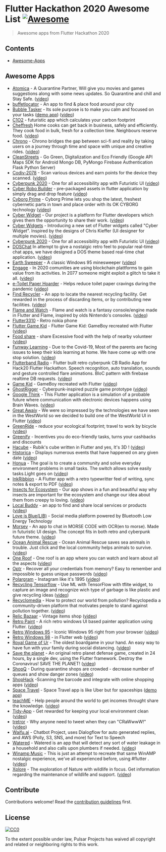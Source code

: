 # Flutter Hackathon 2020 Awesome List [![Awesome](https://awesome.re/badge.svg)](https://awesome.re)

> Awesome apps from Flutter Hackathon 2020

## Contents

- [Awesome-Apps](#Awesome-Apps)

## Awesome Apps

- [Atomica](https://github.com/Astrallis/Flutter-Hackathon--Hack20) - A Quarantine Partner, Will give you movies and games suggestions along with some news updates. So Quarantine and chill and Stay Safe. ([video](https://youtu.be/x1bU0ZfxXvs))
- [buffetlocator](https://github.com/MendyMarcus/LocatorBuffet) - An app to find & place food around your city
- [Bubble Tasker](https://github.com/RobertBrunhage/bubble-tasker) - Its sole purpose is to make you calm and focused on your tasks ([demo app](https://bubble-tasker.codemagic.app/#/)) ([video](https://youtu.be/SK9qVOc8cuQ))
- [C1O2](https://github.com/suvansh-rana/koders-flutter) - futuristic app which calculates your carbon footprint
- [Cheffresh](https://github.com/FreshOver/cheffresh) Home cooks can get back in business, safely and efficiently. They cook food in bulk, fresh for a collection time. Neighbours reserve food. ([video](https://youtu.be/zl8voaFNOcE))
- [Chrono](https://github.com/cosmicRover/chrono) - Chrono bridges the gap between sci-fi and reality by taking users on a journey through time and space with unique and creative rides. ([video](https://youtu.be/NILQBTgGyqs))
- [CleanStreets](https://github.com/TheN00bs/Clean-Streets) - Go Green, Digitalization and Eco Friendly (Google API Maps SDK for Android Mongo DB, PyMongo Firebase Authentication Flask Python Server)
- [Codiv-2078](https://github.com/Co-div/codiv-2078) - Scan various devices and earn points for the device they scanned. ([video](https://youtu.be/8YyDhZxYeOs))
- [Cyberpunk 2020](https://github.com/codesolutions101/cyberpunk2020) - One for all accessibility app with Futuristic UI ([video](https://youtu.be/pESkEwdqtX8))
- [Cyber Robo Builder](https://github.com/viveky259259/cyber_robo_maker) - pre-packaged assets in flutter application by simply drag and drop feature ([video](https://youtu.be/-UHMdeaeDDA))
- [Cyborg Prime](https://github.com/RemiDormoy/CyberPizza) - Cyborg Prime  lets you shop the latest, freshest cybernetic parts in town and place order with its OK CYBORG technology ([video](https://youtu.be/WC5iHslmfDU))
- [Cyber Widget](https://github.com/eli1stark/cyberwidget_hack_20/) - Our project is a platform for Flutter developers which gives them the opportunity to share their work. ([video](https://youtu.be/THqFzhEeZPE))
- [Cyber Widgets](https://github.com/sbis04/cyber_flutter) - Introducing a new set of Flutter widgets called "Cyber Widget". Inspired by the designs of Chris Kieffer (UI designer for multiple movies). ([video](https://youtu.be/YMoexh2Pvj8))
- [Cyberpunk 2020](https://github.com/codesolutions101/cyberpunk2020) - One for all accessibility app with Futuristic UI ([video](https://youtu.be/pESkEwdqtX8))
- [DOSChat](https://github.com/miralshahvolansys/DOSChat) In attempt to give a nostalgic retro feel to popular real-time chat apps, we have designed a DOS theme based real-time chat application. ([video](https://youtu.be/0-XDcH7TDQI))
- [Earth Sweeper](https://github.com/FlutterHack/earth-sweeper) - A classic Windows 95 minesweeper ([video](https://youtu.be/oXNTzFM5zqI))
- [Engage](https://github.com/pixelaGT/engage) - In 2020 comunities are using blockchain plattforms to gain value from its activities. In 2077 someone might exploit a glitch to take it all. ([video](https://youtu.be/mK8yjlKAaYk))
- [e-Toilet Paper Hoarder](https://github.com/kwanjames0/anti-toilet-paper-hoarder-flutter) - Helps reduce toilet paper cravings during the pandemic ([video](https://youtu.be/S-Zyh1VfdIs))
- [Find Recycler](https://youtu.be/2H3w0VT5J50) - An app to locate the nearest recycling facility. Get rewarded in the process of discarding items, or by contributing new facilities. ([video](https://www.youtube.com/watch?v=2H3w0VT5J50&feature=youtu.be))
- [Flame and Watch](https://github.com/fireslime/flame_and_watch) - Flame and watch is a fantasy console/engine made in Flutter and Flame, inspired by olds Nintendo's consoles. ([video](https://youtu.be/tTaqfJLl7mE))
- [Flutter3310](https://github.com/atavci/flutter3310) - Retro nokia phone
- [Flutter Game Kid](https://github.com/eralpkaraduman/FlutterGameKid) - Flutter Game Kid: GameBoy recreated with Flutter ([video](https://youtu.be/lI7775DWzE8))
- [Food share](https://gitlab.com/Abhi_Ghaskata/flutterhackathon/-/tree/master) - share Excessive food with the help of nearby volunteer ([video](https://youtu.be/r3ZPLkkpXS4))
- [Funway Learning](https://github.com/TechPowerGirls/funway_learning) - Due to the Covid-19, Most of the parents are facing issues to keep their kids learning at home. We have come up with one stop solution. ([video](https://youtu.be/CnARFpPTkck))
- [Flutterband Radio](https://github.com/FlutterHack20/FlutterBand/) - Flutter built retro cyberpunk CB Radio App for Hack20 Flutter Hackathon. Speech recognition, auto translation, sounds and gesture controlled flare animations. BloC pattern with firebase realtime DB requests. ([video](https://youtu.be/GAk9beyNCW4))
- [Game Kid](https://github.com/eralpkaraduman/FlutterGameKid) - GameBoy recreated with Flutter ([video](https://youtu.be/lI7775DWzE8))
- [GhostRigger](https://github.com/Float-like-a-dash-Sting-like-a-dart/GhostRigger) - Cyberpunk-inspired puzzle game prototype ([video](https://youtu.be/yOZAUicGDXc))
- [Google Think](https://github.com/sampathbalivada/google_think/) - This Flutter application is a simulation of a probable future where communication with electronic devices happens using Brain Waves. ([video](https://youtu.be/pV1rh_8rIoE))
- [Great Awaiy](https://github.com/dhruvilp/hack20_greatawait) - We were so impressed by the technologies we have seen in the WestWorld so we decided to build one of the WestWorld UI in Flutter ([video](https://youtu.be/fETjNLKxjIo))
- [GreenRide](https://github.com/masewo/green_ride) - reduce your ecological footprint; travel to work by bicycle ([video](https://youtu.be/xaM4GaPW_6o))
- [Greenify](https://github.com/aryasurya21/greenify) - Incentives you do eco-friendly tasks, turns your cashbacks and discounts
- [Hacube](https://github.com/likang/Hacube) - Rubik's cube written in Flutter and yes, It's 3D ! ([video](https://youtu.be/-Dd-tQKp1ug))
- [Historica](https://github.com/FlutterRock/Historica) - Displays numerous events that have happened on any given date ([video](https://youtu.be/B_HXB6VORfQ))
- [Honua](https://github.com/mkoehne/honua) - The goal is to create a community and solve everyday environment problems in small tasks. The switch allows solve easily tasks.Light goes on ([video](https://www.youtube.com/watch?v=tFEMaFaiRYg&feature=youtu.be))
- [InkRibbion](https://github.com/InkRibbonApp/inkribbonflutter) - A Flutter app with a retro typewritter feel of writing, sync notes & export to PDF ([video](https://youtu.be/KS8G8Mi8MFA))
- [Insects for Ecosystem](https://github.com/SandipPramanik/insects_for_ecosystem) - Our app shows in a fun and beautiful way why insects are important for the ecosystem and change our idea about them from creepy to loving. ([video](https://youtu.be/Gp8L8zAThHE))
- [Local Buddy](https://github.com/rockar06/local-buddy) - an app to find and share local services or products ([video](https://youtu.be/6Sz0A30S-A0))
- [Love is Blue(LIB)](https://github.com/CDSoftwaresJA/loveisblue) - Social media platform powered by Bluetooth Low Energy Technology
- [Morsey](https://github.com/AniketSindhu/Morsey) - An app to chat in MORSE CODE with OCR(en to morse). Made in futuristic UI design. The concept fits in both retro and cyberpunk future theme. ([video](https://youtu.be/4k88LQf3ZgE))
- [Ocean Animal Rescue](https://github.com/Term1tCZ/flutterRescue) - Ocean Animal Rescue saves sea animals in trouble. Just click and the local community helps animals to survive. ([video](https://youtu.be/p_zrU_qxa2g))
- [One Roof](https://github.com/dvmjoshi/oneroof) - One roof  is an app where you can watch and learn about all the aspects ([video](https://youtu.be/bFaWHGPklyA))
- [Optr](https://github.com/leoafarias/optr) - Recover all your credentials from memory? Easy to remember and impossible to guess unique passwords ([video](https://youtu.be/Rj_sCCrTOHU))
- [Polargram](https://github.com/transmissionsdev/polargram) - Instagram like it's 1995 ([video](https://youtu.be/KvzgKPYvero))
- [Recycling Tensorflow](https://github.com/dahidalgo/FlutterHack20) - Use ML with TensorFlow with tflite widget, to capture an image and recognize wich type of garbage is like plastic and give recycling ideas ([video](https://youtu.be/7NyLblWqvHY))
- [Recyclomedia](https://github.com/Iconicto/recyclomedia) - How to protect our world from pollution? Recyclopedia a community-driven platform that motivates people to stand against pollution together. ([video](https://youtu.be/Uo_uK0PCxnU))
- [Relic Bazaar](https://github.com/himanshusharma89/relic_bazaar) - Vintage items shop ([video](https://youtu.be/VMmXUt3utVo))
- [Retro Paint](https://github.com/sushmitkumarpatil/retro_paint) - A rich retro windows UI based painter application using Flutter. ([video](https://youtu.be/Ad9ttn6Y2Ec))
- [Retro Windows 95](https://github.com/justinenerio/retro95) - Iconic Windows 95 right from your browser ([video](https://youtu.be/RPbrfjCqSTw))
- [Retro Windows 98](https://github.com/sabinbajracharya/retro-windows-98) - in Flutter web ([video](https://youtu.be/ipPXTmWPI6A))
- [Royal Game of Ur](https://github.com/annamunhoz/royalgameofur) - The oldest boardgame in your hand. An easy way to have fun with your family during social distancing. ([video](https://youtu.be/8moXo9L9zno))
- [Save the planet](https://github.com/loushou/save_the_planet)  - An original retro planet defense game, created in 24 hours, by a single dev, using the Flutter framework. Destroy the Coronavirus! SAVE THE PLANET! ([video](https://www.youtube.com/watch?v=WJp9g_XM_f4))
- [ShopQ](https://github.com/nurmukhametdaniyar/ShopQ) - During quarantine shops are crowded - decrease number of queues and show danger zones ([video](https://youtu.be/xsNtOdSV_c4))
- [ShopHack](https://github.com/H-u-a-t/shophack) -Scanning the barcode and integrate with online shopping apps ([video](https://youtu.be/_8BMh0q7RQs))
- [Space Travel](https://github.com/Antriadus/HackatonApp2020) - Space Travel app is like Uber but for spaceships ([demo app](https://hackaton2020-7b8ee.web.app/#/))
- [teachME](https://github.com/robertodevs/teachme) - Help people around the world to get incomes throught share the knowledge. ([video](https://youtu.be/HmeZzNzHCu8))
- [Tidy-App](https://github.com/samisnotinsane/orion_flutterhack20) - Get rewarded for keeping your local environment clean ([video](https://youtu.be/hfZQmf0G9F0))
- [tretror](https://github.com/sanjul/Tretror) - Why anyone need to tweet when they can "CRaWwwW!" ([video](https://youtu.be/OS9FWoO--60))
- [Waifu.ai](https://github.com/ItsOran/waifu.ai-hack20-flutter) - Chatbot Project, uses Dialogflow for auto generated replies, and AWS (Polly, S3, SNS, and more) for Text to Speech
- [Watered](https://github.com/ameysunu/watered) - Watered is an app that will detect any sort of water leakage in a household and also calls upon plumbers if needed. ([video](https://youtu.be/v5fa8zSpDqg))
- [Winamp Music](https://github.com/ishandeveloper/WinAMP_Flutter) - This is just an attempt to recreate that same WinAMP nostalgic experience, we've all experienced before, using #flutter . ([video](https://youtu.be/3VSRPd4DqVQ))
- [Xplore](https://github.com/Tomison-E/Xplore) - The exploration of Nature with wildlife in focus. Get information regarding the maintenance of wildlife and support. ([video](https://youtu.be/iAhzxUtX_C8))

## Contribute

Contributions welcome! Read the [contribution guidelines](contributing.md) first.

## License

[![CC0](https://mirrors.creativecommons.org/presskit/buttons/88x31/svg/cc-zero.svg)](https://creativecommons.org/publicdomain/zero/1.0)

To the extent possible under law, Pulsar Projects has waived all copyright and
related or neighboring rights to this work.
